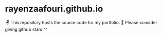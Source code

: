 # rayenzaafouri.github.io 
🪑 This repository hosts the source code for my portfolio.
🌟 Please consider giving github stars ^^